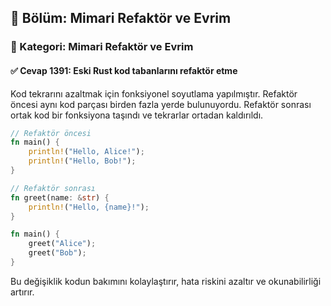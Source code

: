 ## 📘 Bölüm: Mimari Refaktör ve Evrim  
### 🔹 Kategori: Mimari Refaktör ve Evrim  
#### ✅ Cevap 1391: Eski Rust kod tabanlarını refaktör etme

Kod tekrarını azaltmak için fonksiyonel soyutlama yapılmıştır. Refaktör öncesi aynı kod parçası birden fazla yerde bulunuyordu. Refaktör sonrası ortak kod bir fonksiyona taşındı ve tekrarlar ortadan kaldırıldı.

```rust
// Refaktör öncesi
fn main() {
    println!("Hello, Alice!");
    println!("Hello, Bob!");
}

// Refaktör sonrası
fn greet(name: &str) {
    println!("Hello, {name}!");
}

fn main() {
    greet("Alice");
    greet("Bob");
}
```

Bu değişiklik kodun bakımını kolaylaştırır, hata riskini azaltır ve okunabilirliği artırır.
